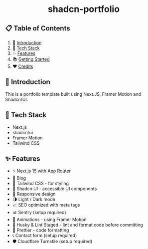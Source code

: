 

<h1 align="center">
  shadcn-portfolio
</h1>



## 📋 Table of Contents

1. 🤖 [Introduction](#introduction)
2. 🚀 [Tech Stack](#tech-stack)
3. ✨ [Features](#features)
4. 📚 [Getting Started](#getting-started)
5. ❤️ [Credits](#credits)

## <a name="introduction">🤖 Introduction</a>

This is a portfolio template built using Next.JS, Framer Motion and Shadcn/UI.

## <a name="tech-stack">🚀 Tech Stack</a>

- Next.js
- shadcn/ui
- Framer Motion
- Tailwind CSS

## <a name="features">✨ Features</a>

- ⚡️ Next.js 15 with App Router
- 📝 Blog
- 🎨 Tailwind CSS - for styling
- 🌈 Shadcn UI - accessible UI components
- 📱 Responsive design
- 🌗 Light / Dark mode
- 📈 SEO optimized with meta tags
- 📊 Sentry (setup required)
- 🎨 Animations - using Framer Motion
- 🔨 Husky & Lint Staged - lint and format code before committing
- 💄 Prettier - code formatting
- 📞 Contact form (setup required)
- 🛡️ Cloudflare Turnstile (setup required)




#
